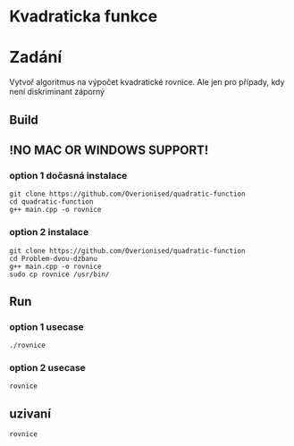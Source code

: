 # Kvadraticka funkce

# Zadání
Vytvoř algoritmus na výpočet kvadratické rovnice. Ale jen pro případy, kdy není diskriminant záporný

## Build
## !NO MAC OR WINDOWS SUPPORT!
### option 1 dočasná instalace
~~~ shell
git clone https://github.com/Overionised/quadratic-function
cd quadratic-function
g++ main.cpp -o rovnice
~~~

### option 2 instalace
~~~ shell
git clone https://github.com/Overionised/quadratic-function
cd Problem-dvou-dzbanu
g++ main.cpp -o rovnice
sudo cp rovnice /usr/bin/
~~~
## Run
### option 1 usecase
~~~ shell
./rovnice
~~~

### option 2 usecase
~~~ shell
rovnice
~~~

## uzivaní
~~~ shell
rovnice
~~~
